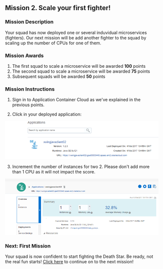 ## Mission 2. Scale your first fighter! ##

### Mission Description ###

Your squad has now deployed one or several induvidual microservices (fighters). Our next mission will be add another fighter to the squad by scaling up the number of CPUs for one of them. 

### Mission Awards ###

1. The first squad to scale a microservice will be awarded **100** points
2. The second squad to scale a microservice will be awarded **75** points
3. Subsequent squads will be awarded **50** points

### Mission Instructions ###

1. Sign in to Application Container Cloud as we've explained in the previous points.

2. Click in your deployed application:

![alt text](scale01.PNG)

3. Increment the number of instances for two 2. Please don't add more than 1 CPU as it will not impact the score. 

![alt text](scale02.PNG)

### Next: First Mission ###

Your squad is now confident to start fighting the Death Star. Be ready, not the real fun starts! [Click here](shield.md) to continue on to the next mission!
